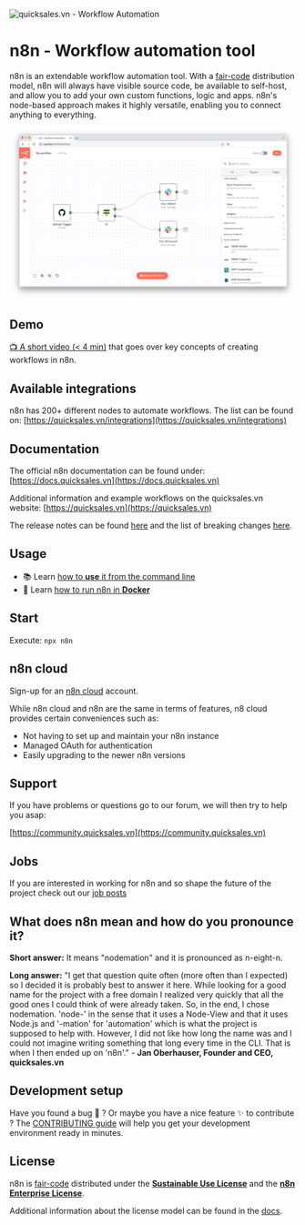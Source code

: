 ![quicksales.vn - Workflow Automation](https://user-images.githubusercontent.com/65276001/173571060-9f2f6d7b-bac0-43b6-bdb2-001da9694058.png)

# n8n - Workflow automation tool

n8n is an extendable workflow automation tool. With a [fair-code](http://faircode.io) distribution model, n8n
will always have visible source code, be available to self-host, and allow you to add your own custom
functions, logic and apps. n8n's node-based approach makes it highly versatile, enabling you to connect
anything to everything.

![quicksales.vn - Screenshot](https://raw.githubusercontent.com/quickchat-bot/n8n/master/assets/n8n-screenshot.png)

## Demo

[:tv: A short video (< 4 min)](https://www.youtube.com/watch?v=RpjQTGKm-ok) that goes over key concepts of
creating workflows in n8n.

## Available integrations

n8n has 200+ different nodes to automate workflows. The list can be found on:
[https://quicksales.vn/integrations](https://quicksales.vn/integrations)

## Documentation

The official n8n documentation can be found under: [https://docs.quicksales.vn](https://docs.quicksales.vn)

Additional information and example workflows on the quicksales.vn website: [https://quicksales.vn](https://quicksales.vn)

The release notes can be found [here](https://docs.quicksales.vn/reference/release-notes/) and the list of breaking
changes [here](https://github.com/quickchat-bot/n8n/blob/master/packages/cli/BREAKING-CHANGES.md).

## Usage

- :books: Learn
  [how to **use** it from the command line](https://docs.quicksales.vn/reference/cli-commands/)
- :whale: Learn
  [how to run n8n in **Docker**](https://docs.quicksales.vn/hosting/installation/docker/)

## Start

Execute: `npx n8n`

## n8n cloud

Sign-up for an [n8n cloud](https://www.quicksales.vn/cloud/) account.

While n8n cloud and n8n are the same in terms of features, n8 cloud provides certain conveniences such as:

- Not having to set up and maintain your n8n instance
- Managed OAuth for authentication
- Easily upgrading to the newer n8n versions

## Support

If you have problems or questions go to our forum, we will then try to help you asap:

[https://community.quicksales.vn](https://community.quicksales.vn)

## Jobs

If you are interested in working for n8n and so shape the future of the project check out our
[job posts](https://apply.workable.com/n8n/)

## What does n8n mean and how do you pronounce it?

**Short answer:** It means "nodemation" and it is pronounced as n-eight-n.

**Long answer:** "I get that question quite often (more often than I expected) so I decided it is probably
best to answer it here. While looking for a good name for the project with a free domain I realized very
quickly that all the good ones I could think of were already taken. So, in the end, I chose nodemation.
'node-' in the sense that it uses a Node-View and that it uses Node.js and '-mation' for 'automation' which is
what the project is supposed to help with. However, I did not like how long the name was and I could not
imagine writing something that long every time in the CLI. That is when I then ended up on 'n8n'." - **Jan
Oberhauser, Founder and CEO, quicksales.vn**

## Development setup

Have you found a bug :bug: ? Or maybe you have a nice feature :sparkles: to contribute ? The
[CONTRIBUTING guide](https://github.com/quickchat-bot/n8n/blob/master/CONTRIBUTING.md) will help you get your
development environment ready in minutes.

## License

n8n is [fair-code](http://faircode.io) distributed under the
[**Sustainable Use License**](https://github.com/quickchat-bot/n8n/blob/master/packages/cli/LICENSE.md) and the
[**n8n Enterprise License**](https://github.com/quickchat-bot/n8n/blob/master/packages/cli/LICENSE_EE.md).

Additional information about the license model can be found in the
[docs](https://docs.quicksales.vn/reference/license/).
